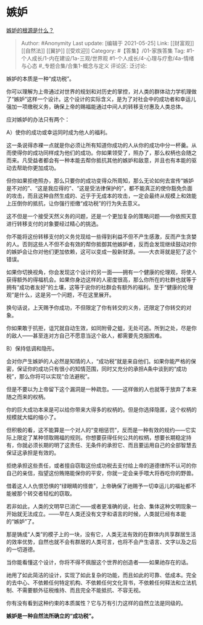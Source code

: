 # 嫉妒
[嫉妒的根源是什么？](https://www.zhihu.com/question/19733748/answer/729055660)

> Author: #Anonymity
> Last update: [编辑于 2021-05-25]
> Link: [[财富观]] [[自然法]] [[翼护]] [[受欢迎]]
> Category: #【答集】/01-家族答集
> Tag:  #1-个人成长/1-内在建设/1a-三观/世界观 #1-个人成长/4-心理与疗愈/4a-情绪与心态 #_专题合集/合集1-概念与定义
> 评论区:
> 泛讨论:

嫉妒的本质是一种“成功税”。

你可以理解为上帝通过对世界的规划和对历史的掌控，对人类的群体动力学机理做了“嫉妒”这样一个设计。这个设计的实际含义，是为了对社会中的成功者和幸运儿强加一项缴税义务，确保上帝的赐福能通过中间人的转移支付惠及人类总体。

应对嫉妒的办法只有两个：

A）使你的成功或幸运同时成为他人的福利。

这一条说得赤裸一点就是你必须让所有知道你成功的人从你的成功中分一杯羹。从而使得你的成功同样成为他们的成功。你如果领受了，照办了，那么权柄也会随之而来。凡受益者都会有一种本能去帮你抵抗其他的嫉妒和敌意，并且也有本能的驱动去帮助你更加成功。

但你如果拒绝照办，那么只要你的成功变得众所周知，那么无论如何去宣传“嫉妒是不对的”、“这是我应得的”、“这是受法律保护的”，都不能真正的使你豁免负面的攻击，而且这种自然生成的、近乎于无成本的攻击，一定会最终从规模上和效能上压倒你的抵抗，让你强行拒缴“成功税”的行为失去意义。

这不但是一个接受天然义务的问题，还是一个更加复杂的策略问题——你依照天意进行转移支付的对象要经过精心的挑选。

你不能将这份转移支付的义务兑现给一些得到利益不但不产生感激，反而产生贪婪的人。否则这些人不但不会有效的帮你抵御其他嫉妒者，反而会发现继续鼓动对你的嫉妒会让你对他们更加依赖，这可以变成一股新财源。——大衣哥就是犯了这个错误。

如果你切换视角，你会发现这个设计的另一面——拥有一个健康的伦理观，将使人获得额外的得福机会。如果你身边这样的人密度很高，那么你所在的社群也就等于拥有“成功者友好”的土壤，这等于说你的社群会有额外的福利。至于“健康的伦理观”是什么，这是另一个问题，不在这里展开。

换句话说，上天赐予你成功，不但限定了你有转交的义务，还限定了你转交的对象。

你如果敢于抗拒，诅咒就自动生效，如同附骨之蛆，无处可逃。所到之处，尽是你的敌人——甚至连对方自己不愿意当这个敌人，都需要先克服困难。

B）保持低调和隐形。

会对你产生嫉妒的人必然是知情的人，“成功税”就是来自他们。如果你能严格的保密，保证你的成功只有很小的知情范围，同时又充分的承担A条中谈到的“成功税”，那么你将可以实现“合法避税”。

但是不要以为上帝留下这个漏洞是一种疏忽。——这样做的人也就等于放弃了本来随之而来的权柄。

你的巨大成功本来是可以给你带来大得多的权柄的。但是你选择隐匿，这个权柄的规模就大幅的缩小了。

但积极的看，这不能算是一个对人的“变相惩罚”，反而是一种有效的规约——它实际上限定了某种领取赐福的规则。你想要获得任何公共的权柄，想要长期稳定持有，你就必须长期的明了这责任、无条件的承担它、而且要运用自己的全部智慧去保证这承担是有效的。

拒绝承担这些责任，或者擅自窃取这份成功税去支付给上帝的道德律所不认可的你自己的亲信，指望这份贿赂能保你的平安，你就一定会亲手喂大将吞吃你的野兽。

借着这人人仇恨恐惧的“绿眼睛的怪兽”，上帝确保了祂赐予一切幸运儿的福祉都不能被那个转交者轻松的窃取。

若非如此，人类的文明早已消亡——或者更准确的说，社会、集体这种文明现象一开始就无法成立。——早在人类还没有文字和语言的时候，人类就已经有本能的“嫉妒”了。

那是铸成“人类”的模子上的一块，没有它，人类无法有效的在群体内共享群居生活的效率优势，自然也就不会有群居的人类可言，也将不会产生语言、文字以及之后的一切道德。

当你能看懂这个设计，你将不得不佩服这个世界的创造者——如果祂存在的话。

祂用了如此简洁的设计，实现了如此复杂的功能，而且如此的可靠、低成本。完全的去中心、不依赖任何特定机构、不依赖任何文化背书，不依赖任何释法和立法机制、不需要额外征税维持、而且完全不能抵抗、不容无视。

你有没有看到这种约束的本质属性？它与万有引力这样的自然立法是同级的。

**嫉妒是一种自然法所确立的“成功税”。**
